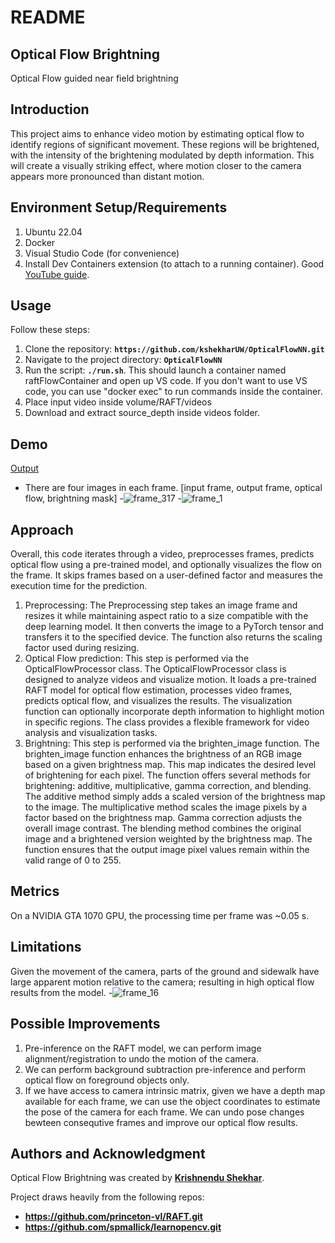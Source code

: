 # **README**

## **Optical Flow Brightning**

Optical Flow guided near field brightning

## **Introduction**

This project aims to enhance video motion by estimating optical flow to identify regions of significant movement. These regions will be brightened, with the intensity of the brightening modulated by depth information. This will create a visually striking effect, where motion closer to the camera appears more pronounced than distant motion.

## **Environment Setup/Requirements**
1. Ubuntu 22.04
2. Docker
3. Visual Studio Code (for convenience)
4. Install Dev Containers extension (to attach to a running container). Good [YouTube guide](https://www.youtube.com/watch?v=dihfA7Ol6Mw).

## **Usage**
Follow these steps:
1. Clone the repository: **`https://github.com/kshekharUW/OpticalFlowNN.git`**
2. Navigate to the project directory: **`OpticalFlowNN`**
3. Run the script: **`./run.sh`**. This should launch a container named raftFlowContainer and open up VS code. If you don't want to use VS code, you can use "docker exec" to run commands inside the container.
5. Place input video inside volume/RAFT/videos
6. Download and extract source_depth inside videos folder.

## **Demo**
[Output](https://drive.google.com/file/d/12GZgBbRX-SGOZLLjVHnbjzGZ2KnO9Ufi/view?usp=sharing)
- There are four images in each frame. [input frame, output frame, optical flow, brightning mask]
-![frame_317](https://github.com/user-attachments/assets/6afbffb2-7776-4057-90b5-abfce91f4b00)
-![frame_1](https://github.com/user-attachments/assets/058d41a7-76fb-4d06-8b07-f96a685fa717)


## **Approach**
Overall, this code iterates through a video, preprocesses frames, predicts optical flow using a pre-trained model, and optionally visualizes the flow on the frame. It skips frames based on a user-defined factor and measures the execution time for the prediction.
  1. Preprocessing: The Preprocessing step takes an image frame and resizes it while maintaining aspect ratio to a size compatible with the deep learning model. It then converts the image to a PyTorch tensor and transfers it to the specified device. The function also returns the scaling factor used during resizing.
  2. Optical Flow prediction: This step is performed via the OpticalFlowProcessor class. The OpticalFlowProcessor class is designed to analyze videos and visualize motion. It loads a pre-trained RAFT model for optical flow estimation, processes video frames, predicts optical flow, and visualizes the results. The visualization function can optionally incorporate depth information to highlight motion in specific regions. The class provides a flexible framework for video analysis and visualization tasks.
  3. Brightning: This step is performed via the brighten_image function. The brighten_image function enhances the brightness of an RGB image based on a given brightness map. This map indicates the desired level of brightening for each pixel. The function offers several methods for brightening: additive, multiplicative, gamma correction, and blending. The additive method simply adds a scaled version of the brightness map to the image. The multiplicative method scales the image pixels by a factor based on the brightness map. Gamma correction adjusts the overall image contrast. The blending method combines the original image and a brightened version weighted by the brightness map. The function ensures that the output image pixel values remain within the valid range of 0 to 255. 

## **Metrics**
On a NVIDIA GTA 1070 GPU, the processing time per frame was ~0.05 s. 

## **Limitations**
Given the movement of the camera, parts of the ground and sidewalk have large apparent motion relative to the camera; resulting in high optical flow results from the model.
-![frame_16](https://github.com/user-attachments/assets/f3a3250f-2a77-442c-b50b-68745d31c98b)


## **Possible Improvements**
1. Pre-inference on the RAFT model, we can perform image alignment/registration to undo the motion of the camera.
2. We can perform background subtraction pre-inference and perform optical flow on foreground objects only.
3. If we have access to camera intrinsic matrix, given we have a depth map available for each frame, we can use the object coordinates to estimate the pose of the camera for each frame. We can undo pose changes bewteen consequtive frames and improve our optical flow results.

## **Authors and Acknowledgment**
Optical Flow Brightning was created by **[Krishnendu Shekhar](https://github.com/kshekharUW)**.

Project draws heavily from the following repos:
- **https://github.com/princeton-vl/RAFT.git**
- **https://github.com/spmallick/learnopencv.git**
